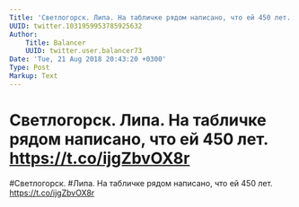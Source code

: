 ```yaml
---
Title: 'Светлогорск. Липа. На табличке рядом написано, что ей 450 лет. https://t.co/ijgZbvOX8r'
UUID: twitter.1031959953785925632
Author:
    Title: Balancer
    UUID: twitter.user.balancer73
Date: 'Tue, 21 Aug 2018 20:43:20 +0300'
Type: Post
Markup: Text
---
```


# Светлогорск. Липа. На табличке рядом написано, что ей 450 лет. https://t.co/ijgZbvOX8r

#Светлогорск. #Липа. На табличке рядом написано, что ей 450
лет. https://t.co/ijgZbvOX8r